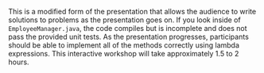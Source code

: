 This is a modified form of the presentation that allows the audience to write solutions to problems as the presentation goes on.  If you look inside of ```EmployeeManager.java```, the code compiles but is incomplete and does not pass the provided unit tests.  As the presentation progresses, participants should be able to implement all of the methods correctly using lambda expressions.  This interactive workshop will take approximately 1.5 to 2 hours.
